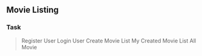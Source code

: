 ## Movie Listing

### Task
> Register User
> Login User
> Create Movie
> List My Created Movie
> List All Movie